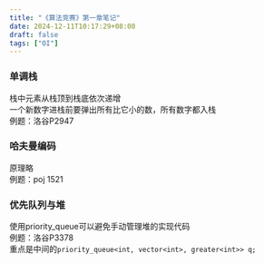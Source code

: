 ```yaml
---
title: "《算法竞赛》第一章笔记"
date: 2024-12-11T10:17:29+08:00
draft: false
tags: ["OI"]
---
```


### 单调栈

栈中元素从栈顶到栈底依次递增  
一个新数字进栈前要弹出所有比它小的数，所有数字都入栈  
例题：洛谷P2947

### 哈夫曼编码

原理略  
例题：poj 1521

### 优先队列与堆

使用priority_queue可以避免手动管理堆的实现代码  
例题：洛谷P3378  
重点是中间的`priority_queue<int, vector<int>, greater<int>> q;`